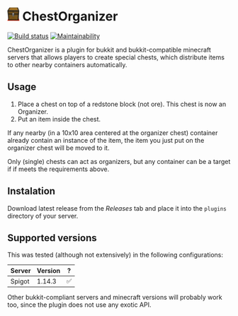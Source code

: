 # <img alt="📦" src="https://raw.githubusercontent.com/roobre/chestorganizer/master/etc/assets/icon.png" height="30" /> ChestOrganizer

[![Build status](https://api.travis-ci.org/roobre/chestorganizer.svg?branch=master)](https://travis-ci.org/roobre/chestorganizer) [![Maintainability](https://api.codeclimate.com/v1/badges/000c32fa28e46ea0b10e/maintainability)](https://codeclimate.com/github/roobre/chestorganizer/maintainability)

ChestOrganizer is a plugin for bukkit and bukkit-compatible minecraft servers that allows players to create special chests, which distribute items to other nearby containers automatically.

## Usage

1. Place a chest on top of a redstone block (not ore). This chest is now an Organizer.
2. Put an item inside the chest.

If any nearby (in a 10x10 area centered at the organizer chest) container already contain an instance of the item, the item you just put on the organizer chest will be moved to it.

Only (single) chests can act as organizers, but any container can be a target if if meets the requirements above.

## Instalation

Download latest release from the *Releases* tab and place it into the `plugins` directory of your server.

## Supported versions

This was tested (although not extensively) in the following configurations:

| Server | Version | ? |
|--------|---------|---|
| Spigot | 1.14.3  | ✅ |

Other bukkit-compliant servers and minecraft versions will probably work too, since the plugin does not use any exotic API.
